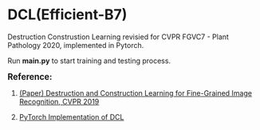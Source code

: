 # DCL(Efficient-B7)
Destruction Construstion Learning revisied for CVPR FGVC7 - Plant Pathology 2020, implemented in Pytorch.

Run **main.py** to start training and testing process.

<big>**Reference:**</big>
1. [(Paper) Destruction and Construction Learning for Fine-Grained Image Recognition, CVPR 2019](http://openaccess.thecvf.com/content_CVPR_2019/html/Chen_Destruction_and_Construction_Learning_for_Fine-Grained_Image_Recognition_CVPR_2019_paper.html)

2. [PyTorch Implementation of DCL](https://github.com/JDAI-CV/DCL)
